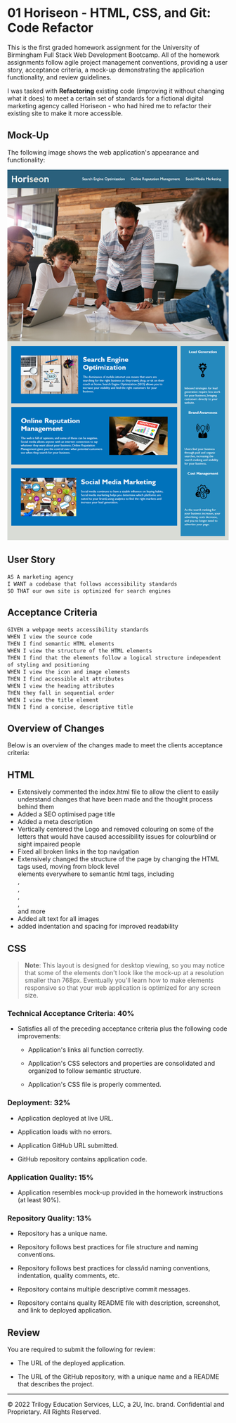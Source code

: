 # 01 Horiseon - HTML, CSS, and Git: Code Refactor

This is the first graded homework assignment for the University of Birmingham Full Stack Web Development Bootcamp. All of the homework assignments follow agile project management conventions, providing a user story, acceptance criteria, a mock-up demonstrating the application functionality, and review guidelines. 

I was tasked with **Refactoring** existing code (improving it without changing what it does) to meet a certain set of standards for a fictional digital marketing agency called Horiseon - who had hired me to refactor their existing site to make it more accessible. 

## Mock-Up

The following image shows the web application's appearance and functionality:

![The Horiseon webpage includes a navigation bar, a header image, and cards with text and images at the bottom of the page.](./Assets/01-html-css-git-homework-demo.png)


## User Story

```
AS A marketing agency
I WANT a codebase that follows accessibility standards
SO THAT our own site is optimized for search engines
```

## Acceptance Criteria

```
GIVEN a webpage meets accessibility standards
WHEN I view the source code
THEN I find semantic HTML elements
WHEN I view the structure of the HTML elements
THEN I find that the elements follow a logical structure independent of styling and positioning
WHEN I view the icon and image elements
THEN I find accessible alt attributes
WHEN I view the heading attributes
THEN they fall in sequential order
WHEN I view the title element
THEN I find a concise, descriptive title
```

## Overview of Changes

Below is an overview of the changes made to meet the clients acceptance criteria:


## HTML

- Extensively commented the index.html file to allow the client to easily understand changes that have been made and the thought process behind them
- Added a SEO optimised page title
- Added a meta description
- Vertically centered the Logo and removed colouring on   some of the letters that would have caused accessibility issues for colourblind or sight impaired people
- Fixed all broken links in the top navigation
- Extensively changed the structure of the page by changing the HTML tags used, moving from block level <div> elements everywhere to semantic html tags, including <main>, <section>, <aside>, <article>, <footer> and more
- Added alt text for all images
- added indentation and spacing for improved readability


## CSS


> **Note**: This layout is designed for desktop viewing, so you may notice that some of the elements don't look like the mock-up at a resolution smaller than 768px. Eventually you'll learn how to make elements responsive so that your web application is optimized for any screen size.



### Technical Acceptance Criteria: 40%

* Satisfies all of the preceding acceptance criteria plus the following code improvements:

  * Application's links all function correctly.

  * Application's CSS selectors and properties are consolidated and organized to follow semantic structure.

  * Application's CSS file is properly commented.

### Deployment: 32%

* Application deployed at live URL.

* Application loads with no errors.

* Application GitHub URL submitted.

* GitHub repository contains application code.

### Application Quality: 15%

* Application resembles mock-up provided in the homework instructions (at least 90%).

### Repository Quality: 13%

* Repository has a unique name.

* Repository follows best practices for file structure and naming conventions.

* Repository follows best practices for class/id naming conventions, indentation, quality comments, etc.

* Repository contains multiple descriptive commit messages.

* Repository contains quality README file with description, screenshot, and link to deployed application.

## Review

You are required to submit the following for review:

* The URL of the deployed application.

* The URL of the GitHub repository, with a unique name and a README that describes the project.

---
© 2022 Trilogy Education Services, LLC, a 2U, Inc. brand. Confidential and Proprietary. All Rights Reserved.

